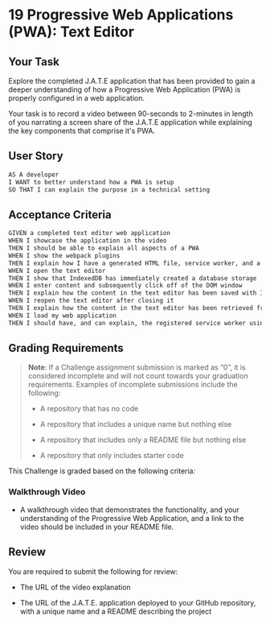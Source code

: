 # 19 Progressive Web Applications (PWA): Text Editor

## Your Task

Explore the completed J.A.T.E application that has been provided to gain a deeper understanding of how a Progressive Web Application (PWA) is properly configured in a web application.

Your task is to record a video between 90-seconds to 2-minutes in length of you narrating a screen share of the J.A.T.E application while explaining the key components that comprise it's PWA.

## User Story

```md
AS A developer
I WANT to better understand how a PWA is setup
SO THAT I can explain the purpose in a technical setting
```

## Acceptance Criteria

```md
GIVEN a completed text editor web application
WHEN I showcase the application in the video
THEN I should be able to explain all aspects of a PWA
WHEN I show the webpack plugins
THEN I explain how I have a generated HTML file, service worker, and a manifest file
WHEN I open the text editor
THEN I show that IndexedDB has immediately created a database storage
WHEN I enter content and subsequently click off of the DOM window
THEN I explain how the content in the text editor has been saved with IndexedDB
WHEN I reopen the text editor after closing it
THEN I explain how the content in the text editor has been retrieved from our IndexedDB
WHEN I load my web application
THEN I should have, and can explain, the registered service worker using workbox
```

## Grading Requirements

> **Note**: If a Challenge assignment submission is marked as “0”, it is considered incomplete and will not count towards your graduation requirements. Examples of incomplete submissions include the following:
>
> - A repository that has no code
>
> - A repository that includes a unique name but nothing else
>
> - A repository that includes only a README file but nothing else
>
> - A repository that only includes starter code

This Challenge is graded based on the following criteria:

### Walkthrough Video

- A walkthrough video that demonstrates the functionality, and your understanding of the Progressive Web Application, and a link to the video should be included in your README file.

## Review

You are required to submit the following for review:

- The URL of the video explanation

- The URL of the J.A.T.E. application deployed to your GitHub repository, with a unique name and a README describing the project
